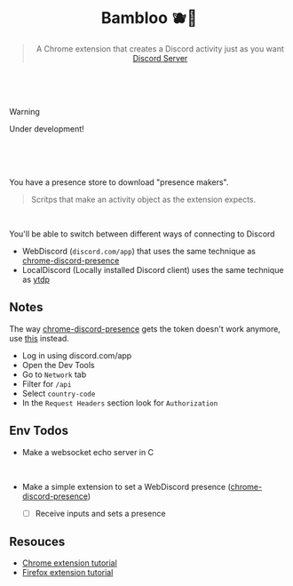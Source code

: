 
<div align=center>

# Bambloo :blueberries::panda_face:
> A Chrome extension that creates a Discord activity just as you want  
> [Discord Server](https://discord.gg/4gNjyuXgMG)

</div>
<br>
<br>
<br>

> [!WARNING]
> Under development!

<br>
<br>
<br>

You have a presence store to download "presence makers".
> Scritps that make an activity object as the extension expects.

<br>

You'll be able to switch between different ways of connecting to Discord
- WebDiscord (`discord.com/app`) that uses the same technique as [chrome-discord-presence][gh:chrome-discord-presence]
- LocalDiscord (Locally installed Discord client) uses the same technique as [ytdp][gh:ytdp]


Notes
---

The way [chrome-discord-presence][gh:chrome-discord-presence] gets the token doesn't work anymore,
use [this](https://howtogeek.com/879956/what-is-a-discord-token-and-how-do-you-get-one) instead.
- Log in using discord.com/app
- Open the Dev Tools
- Go to `Network` tab
- Filter for `/api`
- Select `country-code`
- In the `Request Headers` section look for `Authorization`

Env Todos
---

- Make a websocket echo server in C
	
	<br>
- Make a simple extension to set a WebDiscord presence ([chrome-discord-presence][gh:chrome-discord-presence])
	- [ ] Receive inputs and sets a presence


Resouces
---

- [Chrome extension tutorial](https://developer.chrome.com/docs/extensions/get-started)
- [Firefox extension tutorial](https://developer.mozilla.org/docs/Mozilla/Add-ons/WebExtension)


[gh:chrome-discord-presence]: https://github.com/seia-soto/chrome-discord-presence
[gh:ytdp]: https://github.com/XFG16/YouTubeDiscordPresence
[gh:premid]: https://github.com/PreMiD

